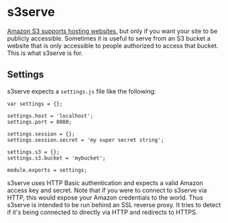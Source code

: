 s3serve
=======

[Amazon S3 supports hosting websites](http://docs.amazonwebservices.com/AmazonS3/latest/dev/index.html?WebsiteHosting.html), 
but only if you want your site to be publicly accessible. Sometimes it
is useful to serve from an S3 bucket a website that is only accessible
to people authorized to access that bucket. This is what s3serve is for.

Settings
--------

s3serve expects a `settings.js` file like the following:

    var settings = {};

    settings.host = 'localhost';
    settings.port = 8080;

    settings.session = {};
    settings.session.secret = 'my super secret string';

    settings.s3 = {};
    settings.s3.bucket = 'mybucket';

    module.exports = settings;

s3serve uses HTTP Basic authentication and expects a valid Amazon
access key and secret. Note that if you were to connect to s3serve via
HTTP, this would expose your Amazon credentials to the world. Thus
s3serve is intended to be run behind an SSL reverse proxy. It tries to
detect if it's being connected to directly via HTTP and redirects to
HTTPS.
